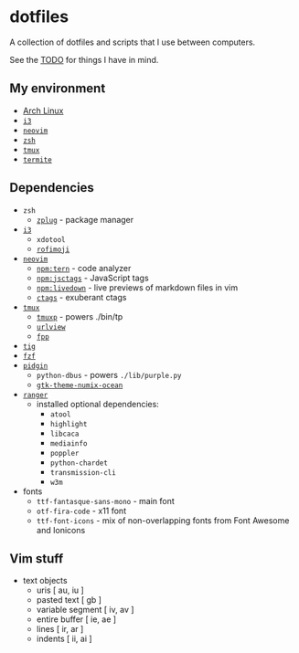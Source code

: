 # dotfiles

A collection of dotfiles and scripts that I use between computers.

See the [TODO](TODO.md) for things I have in mind.

## My environment

- [Arch Linux](https://www.archlinux.org/)
- [`i3`](https://i3wm.org/)
- [`neovim`](https://neovim.io/)
- [`zsh`](https://wiki.archlinux.org/index.php/zsh)
- [`tmux`](https://tmux.github.io/)
- [`termite`](https://wiki.archlinux.org/index.php/Termite)

## Dependencies

- `zsh`
	- [`zplug`](https://zplug.sh/) - package manager
- [`i3`](https://i3wm.org/)
	- `xdotool`
	- [`rofimoji`](https://github.com/fdw/rofimoji)
- [`neovim`](https://neovim.io/)
	- [`npm:tern`](https://github.com/ternjs/tern) - code analyzer
	- [`npm:jsctags`](https://github.com/ramitos/jsctags) - JavaScript tags
	- [`npm:livedown`](https://github.com/shime/vim-livedown) - live previews of markdown files in vim
	- [`ctags`](https://www.archlinux.org/packages/extra/i686/ctags/) - exuberant ctags
- [`tmux`](https://github.com/tmux/tmux)
	- [`tmuxp`](https://github.com/tony/tmuxp) - powers ./bin/tp
	- [`urlview`](https://github.com/sigpipe/urlview)
	- [`fpp`](https://github.com/facebook/PathPicker)
- [`tig`](https://github.com/jonas/tig)
- [`fzf`](https://github.com/junegunn/fzf)
- [`pidgin`](https://pidgin.im/)
	- `python-dbus` - powers `./lib/purple.py`
	- [`gtk-theme-numix-ocean`](https://github.com/aaronjamesyoung/Numix-Ocean)
- [`ranger`](https://github.com/hut/ranger)
	- installed optional dependencies:
		- `atool`
		- `highlight`
		- `libcaca`
		- `mediainfo`
		- `poppler`
		- `python-chardet`
		- `transmission-cli`
		- `w3m`
- fonts
	- `ttf-fantasque-sans-mono` - main font
	- `otf-fira-code` - x11 font
	- `ttf-font-icons` - mix of non-overlapping fonts from Font Awesome and Ionicons

## Vim stuff

- text objects
	- uris [ au, iu ]
	- pasted text [ gb ]
	- variable segment [ iv, av ]
	- entire buffer [ ie, ae ]
	- lines [ ir, ar ]
	- indents [ ii, ai ]
